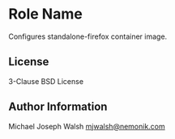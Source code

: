 Role Name
=========

Configures standalone-firefox container image.

License
-------

3-Clause BSD License

Author Information
------------------

Michael Joseph Walsh <mjwalsh@nemonik.com>
